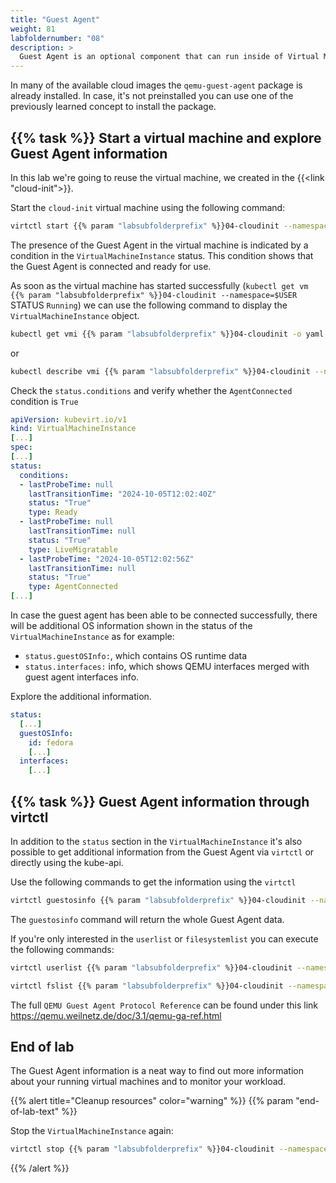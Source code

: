 ```yaml
---
title: "Guest Agent"
weight: 81
labfoldernumber: "08"
description: >
  Guest Agent is an optional component that can run inside of Virtual Machines to provide plenty of additional runtime information.
---
```


In many of the available cloud images the `qemu-guest-agent` package is already installed. In case, it's not preinstalled you can use one of the previously learned concept to install the package.


## {{% task %}} Start a virtual machine and explore Guest Agent information

In this lab we're going to reuse the virtual machine, we created in the {{<link "cloud-init">}}.

Start the `cloud-init` virtual machine using the following command:

```bash
virtctl start {{% param "labsubfolderprefix" %}}04-cloudinit --namespace=$USER
```

The presence of the Guest Agent in the virtual machine is indicated by a condition in the `VirtualMachineInstance` status. This condition shows that the Guest Agent is connected and ready for use.

As soon as the virtual machine has started successfully (`kubectl get vm {{% param "labsubfolderprefix" %}}04-cloudinit --namespace=$USER` STATUS `Running`) we can use the following command to display the `VirtualMachineInstance` object.

```bash
kubectl get vmi {{% param "labsubfolderprefix" %}}04-cloudinit -o yaml --namespace=$USER
```

or

```bash
kubectl describe vmi {{% param "labsubfolderprefix" %}}04-cloudinit --namespace=$USER
```

Check the `status.conditions` and verify whether the `AgentConnected` condition is `True`

```yaml
apiVersion: kubevirt.io/v1
kind: VirtualMachineInstance
[...]
spec:
[...]
status:
  conditions:
  - lastProbeTime: null
    lastTransitionTime: "2024-10-05T12:02:40Z"
    status: "True"
    type: Ready
  - lastProbeTime: null
    lastTransitionTime: null
    status: "True"
    type: LiveMigratable
  - lastProbeTime: "2024-10-05T12:02:56Z"
    lastTransitionTime: null
    status: "True"
    type: AgentConnected
[...]
```

In case the guest agent has been able to be connected successfully, there will be additional OS information shown in the status of the `VirtualMachineInstance` as for example:

* `status.guestOSInfo:`, which contains OS runtime data
* `status.interfaces:` info, which shows QEMU interfaces merged with guest agent interfaces info.

Explore the additional information.


```yaml
status:
  [...]
  guestOSInfo:
    id: fedora
    [...]
  interfaces:
    [...]
```


## {{% task %}} Guest Agent information through virtctl

In addition to the `status` section in the `VirtualMachineInstance` it's also possible to get additional information from the Guest Agent via `virtctl` or directly using the kube-api.


Use the following commands to get the information using the `virtctl`

```bash
virtctl guestosinfo {{% param "labsubfolderprefix" %}}04-cloudinit --namespace=$USER
```

The `guestosinfo` command will return the whole Guest Agent data.


If you're only interested in the `userlist` or `filesystemlist` you can execute the following commands:

```bash
virtctl userlist {{% param "labsubfolderprefix" %}}04-cloudinit --namespace=$USER
```

```bash
virtctl fslist {{% param "labsubfolderprefix" %}}04-cloudinit --namespace=$USER
```

The full `QEMU Guest Agent Protocol Reference` can be found under this link <https://qemu.weilnetz.de/doc/3.1/qemu-ga-ref.html>


## End of lab

The Guest Agent information is a neat way to find out more information about your running virtual machines and to monitor your workload.

{{% alert title="Cleanup resources" color="warning" %}}  {{% param "end-of-lab-text" %}}

Stop the `VirtualMachineInstance` again:

```bash
virtctl stop {{% param "labsubfolderprefix" %}}04-cloudinit --namespace=$USER
```
{{% /alert %}}

